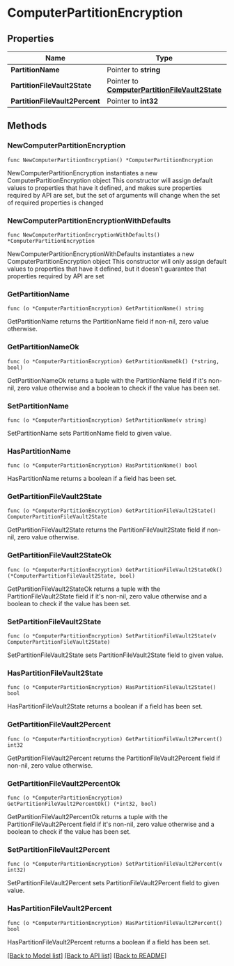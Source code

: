 # ComputerPartitionEncryption

## Properties

Name | Type | Description | Notes
------------ | ------------- | ------------- | -------------
**PartitionName** | Pointer to **string** |  | [optional] 
**PartitionFileVault2State** | Pointer to [**ComputerPartitionFileVault2State**](ComputerPartitionFileVault2State.md) |  | [optional] 
**PartitionFileVault2Percent** | Pointer to **int32** |  | [optional] 

## Methods

### NewComputerPartitionEncryption

`func NewComputerPartitionEncryption() *ComputerPartitionEncryption`

NewComputerPartitionEncryption instantiates a new ComputerPartitionEncryption object
This constructor will assign default values to properties that have it defined,
and makes sure properties required by API are set, but the set of arguments
will change when the set of required properties is changed

### NewComputerPartitionEncryptionWithDefaults

`func NewComputerPartitionEncryptionWithDefaults() *ComputerPartitionEncryption`

NewComputerPartitionEncryptionWithDefaults instantiates a new ComputerPartitionEncryption object
This constructor will only assign default values to properties that have it defined,
but it doesn't guarantee that properties required by API are set

### GetPartitionName

`func (o *ComputerPartitionEncryption) GetPartitionName() string`

GetPartitionName returns the PartitionName field if non-nil, zero value otherwise.

### GetPartitionNameOk

`func (o *ComputerPartitionEncryption) GetPartitionNameOk() (*string, bool)`

GetPartitionNameOk returns a tuple with the PartitionName field if it's non-nil, zero value otherwise
and a boolean to check if the value has been set.

### SetPartitionName

`func (o *ComputerPartitionEncryption) SetPartitionName(v string)`

SetPartitionName sets PartitionName field to given value.

### HasPartitionName

`func (o *ComputerPartitionEncryption) HasPartitionName() bool`

HasPartitionName returns a boolean if a field has been set.

### GetPartitionFileVault2State

`func (o *ComputerPartitionEncryption) GetPartitionFileVault2State() ComputerPartitionFileVault2State`

GetPartitionFileVault2State returns the PartitionFileVault2State field if non-nil, zero value otherwise.

### GetPartitionFileVault2StateOk

`func (o *ComputerPartitionEncryption) GetPartitionFileVault2StateOk() (*ComputerPartitionFileVault2State, bool)`

GetPartitionFileVault2StateOk returns a tuple with the PartitionFileVault2State field if it's non-nil, zero value otherwise
and a boolean to check if the value has been set.

### SetPartitionFileVault2State

`func (o *ComputerPartitionEncryption) SetPartitionFileVault2State(v ComputerPartitionFileVault2State)`

SetPartitionFileVault2State sets PartitionFileVault2State field to given value.

### HasPartitionFileVault2State

`func (o *ComputerPartitionEncryption) HasPartitionFileVault2State() bool`

HasPartitionFileVault2State returns a boolean if a field has been set.

### GetPartitionFileVault2Percent

`func (o *ComputerPartitionEncryption) GetPartitionFileVault2Percent() int32`

GetPartitionFileVault2Percent returns the PartitionFileVault2Percent field if non-nil, zero value otherwise.

### GetPartitionFileVault2PercentOk

`func (o *ComputerPartitionEncryption) GetPartitionFileVault2PercentOk() (*int32, bool)`

GetPartitionFileVault2PercentOk returns a tuple with the PartitionFileVault2Percent field if it's non-nil, zero value otherwise
and a boolean to check if the value has been set.

### SetPartitionFileVault2Percent

`func (o *ComputerPartitionEncryption) SetPartitionFileVault2Percent(v int32)`

SetPartitionFileVault2Percent sets PartitionFileVault2Percent field to given value.

### HasPartitionFileVault2Percent

`func (o *ComputerPartitionEncryption) HasPartitionFileVault2Percent() bool`

HasPartitionFileVault2Percent returns a boolean if a field has been set.


[[Back to Model list]](../README.md#documentation-for-models) [[Back to API list]](../README.md#documentation-for-api-endpoints) [[Back to README]](../README.md)


